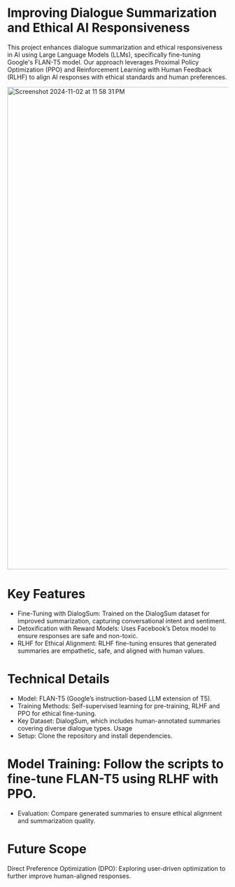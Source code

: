 # Improving Dialogue Summarization and Ethical AI Responsiveness

This project enhances dialogue summarization and ethical responsiveness in AI using Large Language Models (LLMs), specifically fine-tuning Google's FLAN-T5 model. Our approach leverages Proximal Policy Optimization (PPO) and Reinforcement Learning with Human Feedback (RLHF) to align AI responses with ethical standards and human preferences.

<img width="1101" alt="Screenshot 2024-11-02 at 11 58 31 PM" src="https://github.com/user-attachments/assets/3e70f6f8-4690-44e3-81cf-2c839318f5d3">

# Key Features

* Fine-Tuning with DialogSum: Trained on the DialogSum dataset for improved summarization, capturing conversational intent and sentiment.
* Detoxification with Reward Models: Uses Facebook’s Detox model to ensure responses are safe and non-toxic.
* RLHF for Ethical Alignment: RLHF fine-tuning ensures that generated summaries are empathetic, safe, and aligned with human values.


# Technical Details
* Model: FLAN-T5 (Google’s instruction-based LLM extension of T5).
* Training Methods: Self-supervised learning for pre-training, RLHF and PPO for ethical fine-tuning.
* Key Dataset: DialogSum, which includes human-annotated summaries covering diverse dialogue types.
Usage
* Setup: Clone the repository and install dependencies.

# Model Training: Follow the scripts to fine-tune FLAN-T5 using RLHF with PPO.
* Evaluation: Compare generated summaries to ensure ethical alignment and summarization quality.
  
# Future Scope
Direct Preference Optimization (DPO): Exploring user-driven optimization to further improve human-aligned responses.
